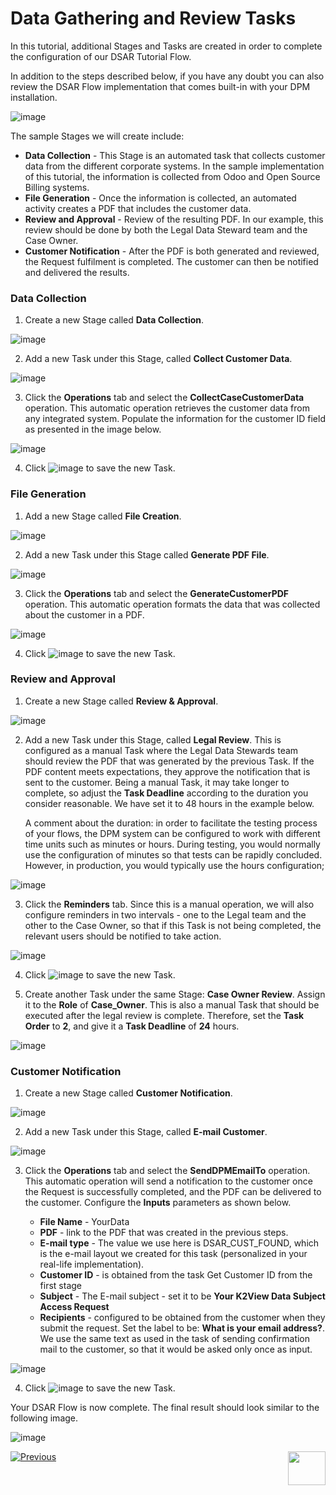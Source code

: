 # Data Gathering and Review Tasks

In this tutorial, additional Stages and Tasks are created in order to complete the configuration of our DSAR Tutorial Flow. 

In addition to the steps described below, if you have any doubt you can also review the DSAR Flow implementation that comes built-in with your DPM installation.

![image](../images/01_02_03_DSAR_Built_In_Flow.png)

The sample Stages we will create include: 

- **Data Collection** - This Stage is an automated task that collects customer data from the different corporate systems. In the sample implementation of this tutorial, the information is collected from Odoo and Open Source Billing systems.
- **File Generation** - Once the information is collected, an automated activity creates a PDF that includes the customer data. 
- **Review and Approval**  - Review of the resulting PDF. In our example, this review should be done by both the Legal Data Steward team and the Case Owner. 
- **Customer Notification** - After the PDF is both generated and reviewed, the Request fulfilment is completed. The customer can then be notified and delivered the results. 

### Data Collection

1. Create a new Stage called **Data Collection**.

![image](../images/01_02_03_DSAR_Data_Collection_Stage.png)

2. Add a new Task under this Stage, called **Collect Customer Data**.

![image](../images/01_02_03_DSAR_Data_Collection_Task.png)

3. Click the **Operations** tab and select the **CollectCaseCustomerData** operation. This automatic operation retrieves the customer data from any integrated system. Populate the information for the customer ID field as presented in the image below.

![image](../images/01_02_03_DSAR_Data_Collection_operations.png)

4. Click ![image](../images/ICON_Save.png) to save the new Task.

### File Generation

1. Add a new Stage called **File Creation**. 

![image](../images/01_02_03_DSAR_File_Generation_Stage.png)

2. Add a new Task under this Stage called **Generate PDF File**.

![image](../images/01_02_03_DSAR_File_Generation_Task1.png)

3. Click the **Operations** tab and select the **GenerateCustomerPDF** operation. This automatic operation formats the data that was collected about the customer in a PDF. 

![image](../images/01_02_03_DSAR_File_Generation_Operations.png)

4. Click ![image](../images/ICON_Save.png) to save the new Task.

### Review and Approval

1. Create a new Stage called **Review & Approval**. 

![image](../images/01_02_03_DSAR_Review_Approval_Stage.png)

2. Add a new Task under this Stage, called **Legal Review**. This is configured as a manual Task where the Legal Data Stewards team should review the PDF that was generated by the previous Task. If the PDF content meets expectations, they approve the notification that is sent to the customer.  Being a manual Task, it may take longer to complete, so adjust the **Task Deadline** according to the duration you consider reasonable. We have set it to 48 hours in the example below. 

   A comment about the duration: in order to facilitate the testing process of your flows, the DPM system can be configured to work with different time units such as minutes or hours. During testing, you would normally use the configuration of minutes so that tests can be rapidly concluded. However, in production, you would typically use the hours configuration;  

![image](../images/01_02_03_DSAR_Review_Approval_Task.png)

3. Click the **Reminders** tab. Since this is a manual operation, we will also configure reminders in two intervals - one to the Legal team and the other to the Case Owner, so that if this Task is not being completed, the relevant users should be notified to take action. 

![image](../images/01_02_03_DSAR_Review_Approval_Reminders.png)

4. Click ![image](../images/ICON_Save.png) to save the new Task.

5. Create another Task under the same Stage: **Case Owner Review**. Assign it to the **Role** of **Case_Owner**. This is also a manual Task that should be executed after the legal review is complete. Therefore, set the **Task Order** to **2**, and give it a **Task Deadline** of **24** hours.

![image](../images/01_02_03_DSAR_Review_Approval_Case_Owner.png)

### 	Customer Notification

1. Create a new Stage called **Customer Notification**. 

![image](../images/01_02_03_DSAR_Customer_Notification_Stage.png)

2. Add a new Task under this Stage, called **E-mail Customer**.

![image](../images/01_02_03_DSAR_Customer_Notification_Task.png)

3. Click the **Operations** tab and select the **SendDPMEmailTo** operation. This automatic operation will send a notification to the customer once the Request is successfully completed, and the PDF can be delivered to the customer. Configure the **Inputs** parameters as shown below. 

   
   
   * **File Name** - YourData
   * **PDF** - link to the PDF that was created in the previous steps.
   * **E-mail type** - The value we use here is DSAR_CUST_FOUND, which is the e-mail layout we created for this task (personalized in your real-life implementation).
   * **Customer ID** - is obtained from the task Get Customer ID from the first stage
   * **Subject** - The E-mail subject - set it to be **Your K2View Data Subject Access Request** 
   * **Recipients** - configured to be obtained from the customer when they submit the request. Set the label to be: **What is your email address?**. We use the same text as used in the task of sending confirmation mail to the customer, so that it would be asked only once as input. 
  

![image](../images/01_02_03_DSAR_Customer_Notification_Operations.png)

4. Click ![image](../images/ICON_Save.png) to save the new Task.

Your DSAR Flow is now complete. The final result should look similar to the following image.

![image](../images/01_02_03_DSAR_Final_Flow.png)



[![Previous](../images/Previous.png)](01_02_02_DSAR_Tasks_First_Stage.md)[<img align="right" width="60" height="54" src="../images/Next.png">](01_02_04_DSAR_Finalize_Flow.md)
